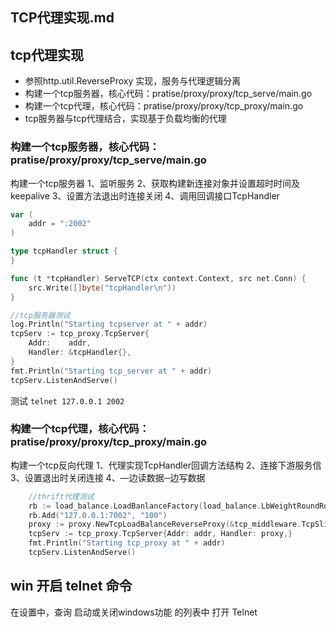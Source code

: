 ## TCP代理实现.md

## tcp代理实现
- 参照http.util.ReverseProxy 实现，服务与代理逻辑分离
- 构建一个tcp服务器，核心代码：pratise/proxy/proxy/tcp_serve/main.go
- 构建一个tcp代理，核心代码：pratise/proxy/proxy/tcp_proxy/main.go
- tcp服务器与tcp代理结合，实现基于负载均衡的代理
   
### 构建一个tcp服务器，核心代码：pratise/proxy/proxy/tcp_serve/main.go
构建一个tcp服务器
   1、监听服务
   2、获取构建新连接对象并设置超时时间及keepalive
   3、设置方法退出时连接关闭
   4、调用回调接口TcpHandler

```go
var (
	addr = ":2002"
)

type tcpHandler struct {
}

func (t *tcpHandler) ServeTCP(ctx context.Context, src net.Conn) {
	src.Write([]byte("tcpHandler\n"))
}

//tcp服务器测试
log.Println("Starting tcpserver at " + addr)
tcpServ := tcp_proxy.TcpServer{
    Addr:    addr,
    Handler: &tcpHandler{},
}
fmt.Println("Starting tcp_server at " + addr)
tcpServ.ListenAndServe()
```
测试 `telnet 127.0.0.1 2002`


### 构建一个tcp代理，核心代码：pratise/proxy/proxy/tcp_proxy/main.go
构建一个tcp反向代理
1、代理实现TcpHandler回调方法结构
2、连接下游服务信
3、设置退出时关闭连接
4、—边读数据─边写数据

```go
	//thrift代理测试
	rb := load_balance.LoadBanlanceFactory(load_balance.LbWeightRoundRobin)
	rb.Add("127.0.0.1:7002", "100")
	proxy := proxy.NewTcpLoadBalanceReverseProxy(&tcp_middleware.TcpSliceRouterContext{}, rb)
	tcpServ := tcp_proxy.TcpServer{Addr: addr, Handler: proxy,}
	fmt.Println("Starting tcp_proxy at " + addr)
	tcpServ.ListenAndServe()
```

## win 开启 telnet 命令

在设置中，查询 启动或关闭windows功能 的列表中 打开 Telnet 